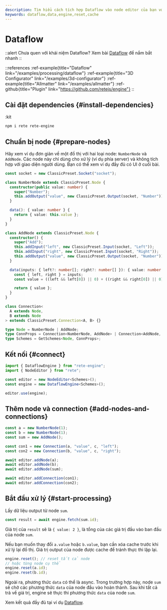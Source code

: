 ```yaml
---
description: Tìm hiểu cách tích hợp Dataflow vào node editor của bạn với hướng dẫn này. Làm theo từng bước để sử dụng phương pháp Dataflow, cấu hình class node để xử lý dữ liệu đầu vào, và hiểu cách engine giải quyết dữ liệu
keywords: dataflow,data,engine,reset,cache
---
```


# Dataflow

::alert
Chưa quen với khái niệm Dataflow? Xem bài [Dataflow](/docs/concepts/engine#dataflow) để nắm bắt nhanh
::

::references
:ref-example{title="Dataflow" link="/examples/processing/dataflow"}
:ref-example{title="3D Configurator" link="/examples/3d-configurator"}
:ref-example{title="Allmatter" link="/examples/allmatter"}
:ref-github{title="Plugin" link="https://github.com/retejs/engine"}
::

## Cài đặt dependencies {#install-dependencies}

:kit

```bash
npm i rete rete-engine
```

## Chuẩn bị node {#prepare-nodes}

Hãy xem ví dụ đơn giản về một đồ thị với hai loại node: `NumberNode` và `AddNode`. Các node này chỉ dùng cho xử lý (ví dụ phía server) và không tích hợp với giao diện người dùng. Bạn có thể xem ví dụ đầy đủ có UI ở cuối bài.

```ts
const socket = new ClassicPreset.Socket("socket");

class NumberNode extends ClassicPreset.Node {
  constructor(public value: number) {
    super("Number");
    this.addOutput("value", new ClassicPreset.Output(socket, "Number"));
  }

  data(): { value: number } {
    return { value: this.value };
  }
}

class AddNode extends ClassicPreset.Node {
  constructor() {
    super("Add");
    this.addInput("left", new ClassicPreset.Input(socket, "Left"));
    this.addInput("right", new ClassicPreset.Input(socket, "Right"));
    this.addOutput("value", new ClassicPreset.Output(socket, "Number"));
  }

  data(inputs: { left?: number[]; right?: number[] }): { value: number } {
    const { left, right } = inputs;
    const value = ((left && left[0]) || 0) + ((right && right[0]) || 0);

    return { value };
  }
}

class Connection<
  A extends Node,
  B extends Node
> extends ClassicPreset.Connection<A, B> {}

type Node = NumberNode | AddNode;
type ConnProps = Connection<NumberNode, AddNode> | Connection<AddNode, AddNode>;
type Schemes = GetSchemes<Node, ConnProps>;
```

## Kết nối {#connect}

```ts
import { DataflowEngine } from "rete-engine";
import { NodeEditor } from "rete";

const editor = new NodeEditor<Schemes>();
const engine = new DataflowEngine<Schemes>();

editor.use(engine);
```

## Thêm node và connection {#add-nodes-and-connections}

```ts
const a = new NumberNode(1);
const b = new NumberNode(1);
const sum = new AddNode();

const con1 = new Connection(a, "value", c, "left");
const con2 = new Connection(b, "value", c, "right");

await editor.addNode(a);
await editor.addNode(b);
await editor.addNode(sum);

await editor.addConnection(con1);
await editor.addConnection(con2);
```

## Bắt đầu xử lý {#start-processing}

Lấy dữ liệu output từ node `sum`.

```ts
const result = await engine.fetch(sum.id);
```

Giá trị của `result` sẽ là `{ value: 2 }`, là tổng của các giá trị đầu vào ban đầu của node `sum`.

Nếu bạn muốn thay đổi `a.value` hoặc `b.value`, bạn cần xóa cache trước khi xử lý lại đồ thị. Giá trị output của node được cache để tránh thực thi lặp lại.

```ts
engine.reset(); // reset tất cả node
// hoặc từng node cụ thể
engine.reset(a.id);
engine.reset(b.id);
```

Ngoài ra, phương thức `data` có thể là async. Trong trường hợp này, node `sum` sẽ chờ các phương thức `data` của node đầu vào hoàn thành. Sau khi tất cả trả về giá trị, engine sẽ thực thi phương thức `data` của node `sum`.

Xem kết quả đầy đủ tại ví dụ [Dataflow](/examples/processing/dataflow).
